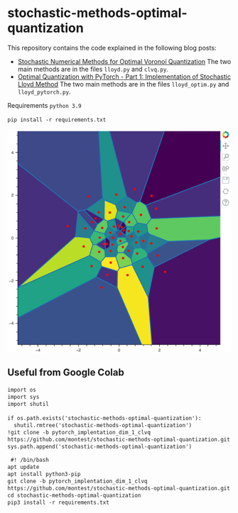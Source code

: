 stochastic-methods-optimal-quantization
======

This repository contains the code explained in the following blog posts:
- [Stochastic Numerical Methods for Optimal Voronoï Quantization](http://montest.github.io/2022/02/13/StochasticMethodsForOptimQuantif/) 
The two main methods are in the files ``lloyd.py`` and ``clvq.py``.
- [Optimal Quantization with PyTorch - Part 1: Implementation of Stochastic Lloyd Method](http://montest.github.io/2023/03/16/StochasticMethodsForOptimQuantifWithPyTorchPart1/) 
The two main methods are in the files ``lloyd_optim.py`` and ``lloyd_pytorch.py``.


Requirements `python 3.9`

``pip install -r requirements.txt``

![><](my_gif.gif)


Useful from Google Colab
-------------

```
import os
import sys
import shutil

if os.path.exists('stochastic-methods-optimal-quantization'):
  shutil.rmtree('stochastic-methods-optimal-quantization')
!git clone -b pytorch_implentation_dim_1_clvq https://github.com/montest/stochastic-methods-optimal-quantization.git
sys.path.append('stochastic-methods-optimal-quantization')
```

```
 #! /bin/bash
apt update
apt install python3-pip
git clone -b pytorch_implentation_dim_1_clvq https://github.com/montest/stochastic-methods-optimal-quantization.git
cd stochastic-methods-optimal-quantization
pip3 install -r requirements.txt
```